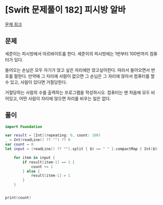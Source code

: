# [Swift 문제풀이 182] 피시방 알바
 
[문제 링크](https://www.acmicpc.net/problem/1453)

## 문제

세준이는 피시방에서 아르바이트를 한다. 세준이의 피시방에는 1번부터 100번까지 컴퓨터가 있다.

들어오는 손님은 모두 자기가 앉고 싶은 자리에만 앉고싶어한다. 따라서 들어오면서 번호를 말한다. 만약에 그 자리에 사람이 없으면 그 손님은 그 자리에 앉아서 컴퓨터를 할 수 있고, 사람이 있다면 거절당한다.

거절당하는 사람의 수를 출력하는 프로그램을 작성하시오. 컴퓨터는 맨 처음에 모두 비어있고, 어떤 사람이 자리에 앉으면 자리를 비우는 일은 없다.

## 풀이

```swift
import Foundation

var result = [Int](repeating: 0, count: 100)
_ = Int(readLine() ?? "") ?? 0
var count = 0
let input = (readLine() ?? "").split { $0 == " " }.compactMap { Int($0) }

    for item in input {
        if result[item-1] == 1 {
            count += 1
        } else {
            result[item-1] = 1
        }
    }


print(count)
```
